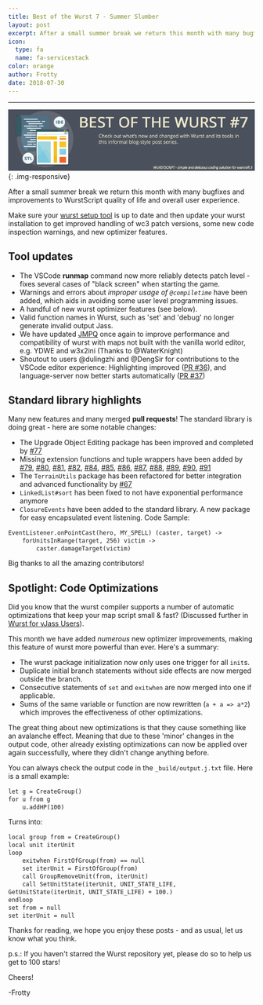 ```yaml
---
title: Best of the Wurst 7 - Summer Slumber
layout: post
excerpt: After a small summer break we return this month with many bugfixes and improvements
icon:
  type: fa
  name: fa-servicestack
color: orange
author: Frotty
date: 2018-07-30
---
```

------

![](/assets/images/blog/bestof7/wurstbanner7.png){: .img-responsive}

After a small summer break we return this month with many bugfixes and improvements to WurstScript quality of life and overall user experience.

Make sure your [wurst setup tool](https://wurstlang.org/start.html#install-wurst) is up to date and then update your wurst installation to get improved handling of wc3 patch versions, some new code inspection warnings, and new optimizer features.

Tool updates
---

* The VSCode **runmap** command now more reliably detects patch level - fixes several cases of "black screen" when starting the game.
* Warnings and errors about *improper usage of `@compiletime`* have been added, which aids in avoiding some user level programming issues.
* A handful of new wurst optimizer features (see below).
* Valid function names in Wurst, such as 'set' and 'debug' no longer generate invalid output Jass.
* We have updated [JMPQ](https://github.com/inwc3/JMPQ3) once again to improve performance and compatibility of wurst with maps not built with the vanilla world editor, e.g. YDWE and w3x2ini (Thanks to @WaterKnight)
* Shoutout to users @dulingzhi and @DengSir for contributions to the VSCode editor experience: Highlighting improved ([PR #36](https://github.com/wurstscript/wurst4vscode/pull/36)), and language-server now better starts automatically ([PR #37](https://github.com/wurstscript/wurst4vscode/pull/37))


Standard library highlights
---

Many new features and many merged __pull requests__! The standard library is doing great - here are some notable changes:

* The Upgrade Object Editing package has been improved and completed by [#77](https://github.com/wurstscript/WurstStdlib2/pull/77)
* Missing extension functions and tuple wrappers have been added by [#79](https://github.com/wurstscript/WurstStdlib2/pull/79), [#80](https://github.com/wurstscript/WurstStdlib2/pull/80), [#81](https://github.com/wurstscript/WurstStdlib2/pull/81), [#82](https://github.com/wurstscript/WurstStdlib2/pull/82), [#84](https://github.com/wurstscript/WurstStdlib2/pull/84), [#85](https://github.com/wurstscript/WurstStdlib2/pull/85), [#86](https://github.com/wurstscript/WurstStdlib2/pull/86), [#87](https://github.com/wurstscript/WurstStdlib2/pull/87), [#88](https://github.com/wurstscript/WurstStdlib2/pull/88), [#89](https://github.com/wurstscript/WurstStdlib2/pull/89), [#90](https://github.com/wurstscript/WurstStdlib2/pull/90), [#91](https://github.com/wurstscript/WurstStdlib2/pull/91)
* The `TerrainUtils` package has been refactored for better integration and advanced functionality by [#67](https://github.com/wurstscript/WurstStdlib2/pull/67)
* `LinkedList#sort` has been fixed to not have exponential performance anymore
* `ClosureEvents` have been added to the standard library. A new package for easy encapsulated event listening.
Code Sample:
```wurst
EventListener.onPointCast(hero, MY_SPELL) (caster, target) ->
    forUnitsInRange(target, 256) victim ->
        caster.damageTarget(victim)
```
Big thanks to all the amazing contributors!


Spotlight: Code Optimizations
---

Did you know that the wurst compiler supports a number of automatic optimizations that keep your map script small & fast? (Discussed further in [Wurst for vJass Users](https://wurstlang.org/tutorials/wurst_for_vjass_users.html#on-performance)).

This month we have added *numerous* new optimizer improvements, making this feature of wurst more powerful than ever.  Here's a summary:

* The wurst package initialization now only uses one trigger for all `init`s.
* Duplicate initial branch statements without side effects are now merged outside the branch.
* Consecutive statements of `set` and `exitwhen` are now merged into one if applicable.
* Sums of the same variable or function are now rewritten (`a + a => a*2`) which improves the effectiveness of other optimizations.

The great thing about new optimizations is that they cause something like an avalanche effect. Meaning that due to these 'minor' changes in the output code, other already existing optimizations can now be applied over again successfully, where they didn't change anything before. 

You can always check the output code in the `_build/output.j.txt` file. Here is a small example:

```wurst
let g = CreateGroup()
for u from g
    u.addHP(100)
```
Turns into:

```jass
local group from = CreateGroup()
local unit iterUnit
loop
    exitwhen FirstOfGroup(from) == null
    set iterUnit = FirstOfGroup(from)
    call GroupRemoveUnit(from, iterUnit)
    call SetUnitState(iterUnit, UNIT_STATE_LIFE, GetUnitState(iterUnit, UNIT_STATE_LIFE) + 100.)
endloop
set from = null
set iterUnit = null
```

Thanks for reading, we hope you enjoy these posts - and as usual, let us know what you think.

p.s.: If you haven't starred the Wurst repository yet, please do so to help us get to 100 stars!

Cheers!

-Frotty

